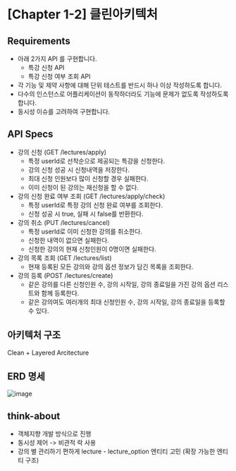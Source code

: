 [Chapter 1-2] 클린아키텍처
===========================

Requirements
------------
* 아래 2가지 API 를 구현합니다.
  + 특강 신청 API
  + 특강 신청 여부 조회 API
* 각 기능 및 제약 사항에 대해 단위 테스트를 반드시 하나 이상 작성하도록 합니다.
* 다수의 인스턴스로 어플리케이션이 동작하더라도 기능에 문제가 없도록 작성하도록 합니다.
* 동시성 이슈를 고려하여 구현합니다.

API Specs
---------
* 강의 신청 (GET /lectures/apply)
  + 특정 userId로 선착순으로 제공되는 특강을 신청한다.
  + 강의 신청 성공 시 신청내역을 저장한다.
  + 최대 신청 인원보다 많이 신청할 경우 실패한다.
  + 이미 신청이 된 강의는 재신청을 할 수 없다.
* 강의 신청 완료 여부 조회 (GET /lectures/apply/check)
  + 특정 userId로 특정 강의 신청 완료 여부를 조회한다.
  + 신청 성공 시 true, 실패 시 false를 반환한다.
* 강의 취소 (PUT /lectures/cancel)
  + 특정 userId로 이미 신청한 강의를 취소한다.
  + 신청한 내역이 없으면 실패한다.
  + 신청한 강의의 현재 신청인원이 0명이면 실패한다.
* 강의 목록 조회 (GET /lectures/list)
  + 현재 등록된 모든 강의와 강의 옵션 정보가 담긴 목록을 조회한다. 
* 강의 등록 (POST /lectures/create)
  + 같은 강의를 다른 신청인원 수, 강의 시작일, 강의 종료일을 가진 강의 옵션 리스트와 함께 등록한다.
  + 같은 강의여도 여러개의 최대 신청인원 수, 강의 시작일, 강의 종료일을 등록할 수 있다.

아키텍처 구조
-------
Clean + Layered Arcitecture

ERD 명세
------
![image](https://github.com/yjchoigit/hhplus02/assets/71246526/22e58287-9b5f-43ad-a2f0-3aba4e3198fb)

think-about
---
* 객체지향 개발 방식으로 진행
* 동시성 제어 -> 비관적 락 사용
* 강의 별 관리하기 편하게 lecture - lecture_option 엔티티 고민 (확장 가능한 엔티티 구조)

